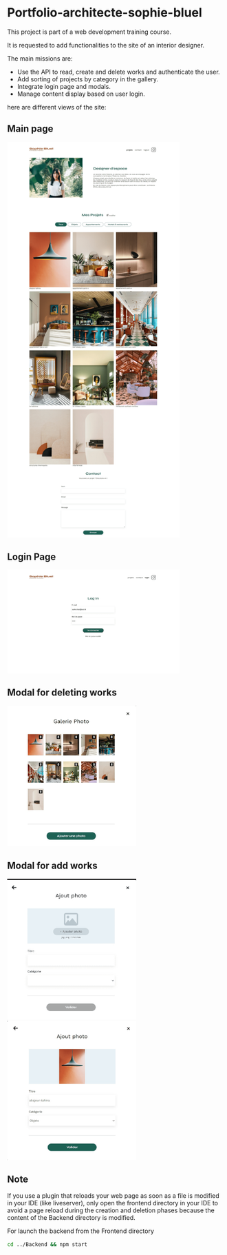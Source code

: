 # Portfolio-architecte-sophie-bluel
This project is part of a web development training course.

It is requested to add functionalities to the site of an interior designer.

The main missions are:

- Use the API to read, create and delete works and authenticate the user.
- Add sorting of projects by category in the gallery.
- Integrate login page and modals.
- Manage content display based on user login.

here are different views of the site:

## Main page

<img src="./FrontEnd/assets/images/website/main-page-with-user-connected.png" alt="Main page" width="400"/>

## Login Page

<img src="./FrontEnd/assets/images/website/login-page.png" alt="Login Page" width="400"/>

## Modal for deleting works

<img src="./FrontEnd/assets/images/website/modal-for-delete-work.png" alt="Modal for deleting works" width="300"/>

## Modal for add works

<img src="./FrontEnd/assets/images/website/modal-for-add-work-not-completed.png" alt="Modal for add works not completed" width="300"/>


<img src="./FrontEnd/assets/images/website/modal-for-add-work-completed.png" alt="Modal for add works completed" width="300"/>

## Note

If you use a plugin that reloads your web page as soon as a file is modified in your IDE (like liveserver), only open the frontend directory in your IDE to avoid a page reload during the creation and deletion phases because the content of the Backend directory is modified.

For launch the backend from the Frontend directory
```bash
cd ../Backend && npm start
```